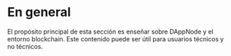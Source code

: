 # En general

El propósito principal de esta sección es enseñar sobre DAppNode y el entorno blockchain. Este contenido puede ser útil para usuarios técnicos y no técnicos.
